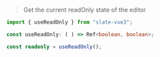 > Get the current readOnly state of the editor

```typescript
import { useReadOnly } from "slate-vue3";

const useReadOnly: ( ) => Ref<boolean, boolean>;

const readonly = useReadOnly();
```
